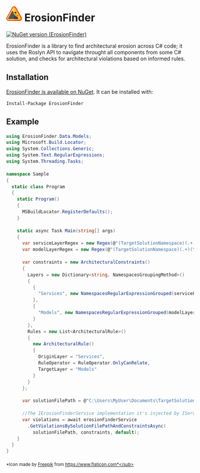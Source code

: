 <a href="icon.png"><img width="42px" height="42px" src="icon.png" /></a> ErosionFinder
==================================

[![NuGet version (ErosionFinder)](https://img.shields.io/nuget/v/ErosionFinder.svg)](https://www.nuget.org/packages/ErosionFinder/)

ErosionFinder is a library to find architectural erosion across C# code; it uses the Roslyn API to navigate throught all components from some C# solution, and checks for architectural violations based on informed rules.

Installation
------------

[ErosionFinder is available on NuGet](https://www.nuget.org/packages/ErosionFinder). It can be installed with:
```
Install-Package ErosionFinder
```

Example
------------
```csharp
using ErosionFinder.Data.Models;
using Microsoft.Build.Locator;
using System.Collections.Generic;
using System.Text.RegularExpressions;
using System.Threading.Tasks;

namespace Sample
{
  static class Program
  {
    static Program()
    {
      MSBuildLocator.RegisterDefaults();
    }

    static async Task Main(string[] args)
    {
      var serviceLayerRegex = new Regex(@"(TargetSolutionNamespace)(.+)(\w*(Service([s]{1})?)\b)");
      var modelLayerRegex = new Regex(@"(TargetSolutionNamespace)(.+)(\w*(Model([s]{1})?)\b)");

      var constraints = new ArchitecturalConstraints()
      {
        Layers = new Dictionary<string, NamespacesGroupingMethod>()
        {
          {
            "Services", new NamespacesRegularExpressionGrouped(serviceLayerRegex)
          },
          {
            "Models", new NamespacesRegularExpressionGrouped(modelLayerRegex)
          }
        },
        Rules = new List<ArchitecturalRule>()
        {
          new ArchitecturalRule()
          {
            OriginLayer = "Services",
            RuleOperator = RuleOperator.OnlyCanRelate,
            TargetLayer = "Models"
          }
        }
      };

      var solutionFilePath = @"C:\Users\MyUser\Documents\TargetSolution\TargetSolution.sln";

      //The IErosionFinderService implementation it's injected by IServiceCollection".AddErosionFinder()" 
      var violations = await erosionFinderService
        .GetViolationsBySolutionFilePathAndConstraintsAsync(
          solutionFilePath, constraints, default);
    }
  }
}
```

<sub>*Icon made by [Freepik](https://www.flaticon.com/authors/freepik) from https://www.flaticon.com*</sub>

